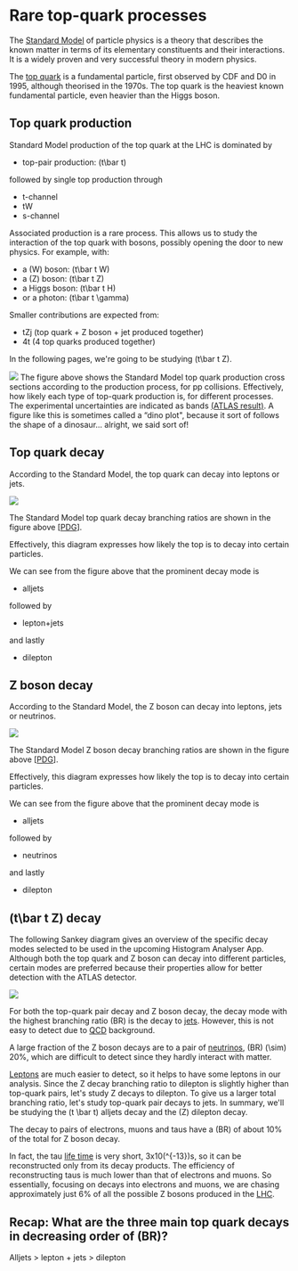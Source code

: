 # Rare top-quark processes

The [Standard Model](http://atlas.cern/discover/physics) of particle physics is a theory that describes the known matter in terms of its elementary constituents and their interactions. It is a widely proven and very successful theory in modern physics.  

The [top quark](https://en.wikipedia.org/wiki/Top_quark) is a fundamental particle, first observed by CDF and D0 in 1995, although theorised in the 1970s. The top quark is the heaviest known fundamental particle, even heavier than the Higgs boson.

## Top quark production

Standard Model production of the top quark at the LHC is dominated by

* top-pair production: \(t\bar t\)

followed by single top production through  

* t-channel
* tW
* s-channel

Associated production is a rare process. This allows us to study the interaction of the top quark with bosons, possibly opening the door to new physics. For example, with:

* a \(W\) boson: \(t\bar t W\)
* a \(Z\) boson: \(t\bar t Z\)
* a Higgs boson: \(t\bar t H\)
* or a photon: \(t\bar t \gamma\)

Smaller contributions are expected from:

* tZj (top quark + Z boson + jet produced together)
* 4t (4 top quarks produced together)

In the following pages, we're going to be studying \(t\bar t Z\).

![](../images/visualization/top-cross-sections.png)
The figure above shows the Standard Model top quark production cross sections according to the production process, for pp collisions. Effectively, how likely each type of top-quark production is, for different processes.  The experimental uncertainties are indicated as bands [(ATLAS result)](https://atlas.web.cern.ch/Atlas/GROUPS/PHYSICS/PUBNOTES/ATL-PHYS-PUB-2020-012/). A figure like this is sometimes called a “dino plot", because it sort of follows the shape of a dinosaur... alright, we said sort of!



## Top quark decay

According to the Standard Model, the top quark can decay into leptons or jets. 


![](../images/visualization/tt_BR.png)

The Standard Model top quark decay branching ratios are shown in the figure above [[PDG](https://pdg.lbl.gov/2019/reviews/rpp2019-rev-top-quark.pdf)].  

Effectively, this diagram expresses how likely the top is to decay into certain particles.

We can see from the figure above that the prominent decay mode is

* alljets

followed by

* lepton+jets

and lastly

* dilepton


## Z boson decay

According to the Standard Model, the Z boson can decay into leptons, jets or neutrinos.


![](../images/visualization/Z_BR.png)

The Standard Model Z boson decay branching ratios are shown in the figure above [[PDG](https://pdg.lbl.gov/2018/listings/rpp2018-list-z-boson.pdf)].

Effectively, this diagram expresses how likely the top is to decay into certain particles.

We can see from the figure above that the prominent decay mode is

* alljets

followed by

* neutrinos

and lastly

* dilepton


## \(t\bar t Z\) decay

The following Sankey diagram gives an overview of the specific decay modes selected to be used in the upcoming Histogram Analyser App. Although both the top quark and Z boson can decay into different particles, certain modes are preferred because their properties allow for better detection with the ATLAS detector.

![](../images/visualization/1DC_Zboson_ttbar_Decay_Sankey.png)

For both the top-quark pair decay and Z boson decay, the decay mode with the highest branching ratio \(BR\) is the decay to [jets](https://en.wikipedia.org/wiki/Jet_(particle_physics)). However, this is not easy to detect due to [QCD](https://en.wikipedia.org/wiki/Quantum_chromodynamics) background.

A large fraction of the Z boson decays are to a pair of [neutrinos](https://en.wikipedia.org/wiki/Neutrino), \(BR\) \(\sim\) 20%, which are difficult to detect since they hardly interact with matter.

[Leptons](https://en.wikipedia.org/wiki/Lepton) are much easier to detect, so it helps to have some leptons in our analysis. Since the Z decay branching ratio to dilepton is slightly higher than top-quark pairs, let's study Z decays to dilepton. To give us a larger total branching ratio, let's study top-quark pair decays to jets. In summary, we'll be studying the \(t \bar t\) alljets decay and the \(Z\) dilepton decay.
 
The decay to pairs of electrons, muons and taus have a \(BR\) of about 10% of the total for Z boson decay.

In fact, the tau [life time](https://en.wikipedia.org/wiki/Particle_decay) is very short, 3x10\(^{-13}\)s, so it can be reconstructed only from its decay products. The efficiency of reconstructing taus is much lower than that of electrons and muons. So essentially, focusing on decays into electrons and muons, we are chasing approximately just 6% of all the possible Z bosons produced in the [LHC](https://en.wikipedia.org/wiki/Large_Hadron_Collider).

## Recap: What are the three main top quark decays in decreasing order of \(BR\)?

Alljets > lepton + jets > dilepton
